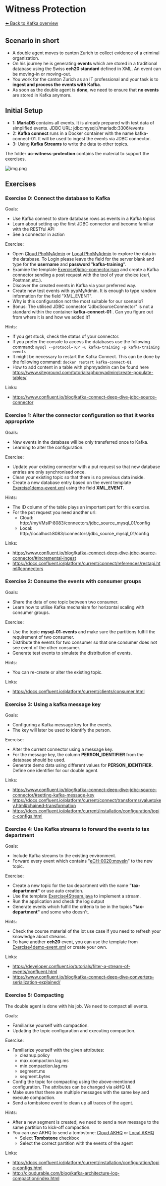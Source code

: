 # Witness Protection

[⬅️ Back to Kafka overview](README.md)

## Scenario in short

* A double agent moves to canton Zurich to collect evidence of a criminal organization.
* On his journey he is generating **events** which are stored in a traditional database using the Swiss **ech20 standard** defined in XML. An event can be moving-in or moving-out.
* You work for the canton Zurich as an IT professional and your task is to **ingest and process the events with Kafka**.
* As soon as the double agent is **done**, we need to ensure that **no events** are stored in Kafka anymore.

## Initial Setup

* 1: **MariaDB** contains all events. It is already prepared with test data of simplified events. JDBC URL: jdbc:mysql://mariadb:3306/events
* 2: **Kafka connect** runs in a Docker container with the name kafka-connect-01. It will be used to ingest the events via JDBC connector.
* 3: Using **Kafka Streams** to write the data to other topics.

The folder **uc-witness-protection** contains the material to support the exercises.

![img.png](img/uc-wp-1.JPG)

## Exercises

### Exercise 0: Connect the database to Kafka

Goals:

* Use Kafka connect to store database rows as events in a Kafka topics
* Learn about setting up the first JDBC connector and become familiar with the RESTful API
* See a connector in action

Exercise:

* Open [Cloud PhpMyAdmin](http://myVMsIP:8085) or [Local PhpMyAdmin](http://localhost:8085/) to explore the data in the database. To Login please leave the field for the server blank and type for the **username** and **password** "**kafka-training**".
* Examine the template [Exercise0jdbc-connector.json](/uc-witness-protection/connectors/Exercise0jdbc-connector.json) and create a Kafka connector sending a post request with the tool of your choice (curl, Postman,etc.).
* Discover the created events in Kafka via your preferred way.
* Create new test events with pypMyAdmin. It is enough to type random information for the field "XML_EVENT".
* Why is this configuration not the most suitable for our scenario?
* Bonus: The utilised JDBC connector "JdbcSourceConnector" is not a standard within the container **kafka-connect-01** . Can you figure out from where it is and how we added it?

Hints:

* If you get stuck, check the status of your connector. 
* If you prefer the console to access the databases use the following command: `mysql --protocol=TCP -u kafka-training -p kafka-training events`
* It might be necessary to restart the Kafka Connect. This can be done by the following command: `docker restart kafka-connect-01`
* How to add content in a table with phpmyadmin can be found here https://www.siteground.com/tutorials/phpmyadmin/create-populate-tables/

Links:

* https://www.confluent.io/blog/kafka-connect-deep-dive-jdbc-source-connector

### Exercise 1: Alter the connector configuration so that it works appropriate

Goals:

* New events in the database will be only transferred once to Kafka.
* Learning to alter the configuration.

Exercise:

* Update your existing connector with a put request so that new database entries are only synchronised once.
* Clean your existing topic so that there is no previous data inside.
* Create a new database entry based on the event template [Exercise1demo-event.xml](/uc-witness-protection/connectors/Exercise1demo-event.xml) using the field **XML_EVENT**.

Hints:

* The ID column of the table plays an important part for this exercise.
* For the put request you need another url:
  * Cloud: http://myVMsIP:8083/connectors/jdbc_source_mysql_01/config 
  * Local: http://localhost:8083/connectors/jdbc_source_mysql_01/config

Links:

* https://www.confluent.io/blog/kafka-connect-deep-dive-jdbc-source-connector/#incremental-ingest
* https://docs.confluent.io/platform/current/connect/references/restapi.html#connectors

### Exercise 2: Consume the events with consumer groups

Goals:

* Share the data of one topic between two consumer.
* Learn how to utilise Kafka mechanism for horizontal scaling with consumer groups.

Exercise:

* Use the topic **mysql-01-events** and make sure the partitions fulfill the requirement of two consumer.
* Distribute the events for two consumer so that one consumer does not see event of the other consumer.
* Generate test events to simulate the distribution of events.

Hints:

* You can re-create or alter the existing topic.

Links:

* https://docs.confluent.io/platform/current/clients/consumer.html

### Exercise 3: Using a kafka message key

Goals:

* Configuring a Kafka message key for the events.
* The key will later be used to identify the person.

Exercise:

* Alter the current connector using a message key.
* For the message key, the column **PERSON_IDENTIFIER** from the database should be used.
* Generate demo data using different values for **PERSON_IDENTIFIER**. Define one identifier for our double agent.

Links:

* https://www.confluent.io/blog/kafka-connect-deep-dive-jdbc-source-connector/#setting-kafka-message-key
* https://docs.confluent.io/platform/current/connect/transforms/valuetokey.html#chained-transformation
* https://docs.confluent.io/platform/current/installation/configuration/topic-configs.html

### Exercise 4: Use Kafka streams to forward the events to tax department

Goals:

* Include Kafka streams to the existing environment.
* Forward every event which contains "<eCH-0020:moveIn>" to the new topic.

Exercise:

* Create a new topic for the tax department with the name **"tax-department"** or use auto creation.
* Use the template [Exercise4Stream.java](uc-witness-protection/kafka-stream/src/main/java/com/zuehlke/training/kafka/witnessprotection/stream/Exercise4Stream.java) to implement a stream.
* Run the application and check the log output
* Generate events which fulfill the criteria to be in the topics **"tax-department"** and some who doesn't.

Hints:

* Check the course material of the iot use case if you need to refresh your knowledge about streams.
* To have another **ech20** event, you can use the template from [Exercise4demo-event.xml](/uc-witness-protection/connectors/Exercise4demo-event.xml) or create your own.

Links:
* https://developer.confluent.io/tutorials/filter-a-stream-of-events/confluent.html
* https://www.confluent.io/blog/kafka-connect-deep-dive-converters-serialization-explained/

### Exercise 5: Compacting

The double agent is done with his job. We need to compact all events.

Goals:

* Familiarise yourself with compaction.
* Updating the topic configuration and executing compaction.

Exercise:

* Familiarize yourself with the given attributes:
  * cleanup.policy
  * max.compaction.lag.ms
  * min.compaction.lag.ms
  * segment.ms
  * segment.bytes
* Config the topic for compacting using the above-mentioned configuration. The attributes can be changed via akHQ UI.
* Make sure that there are multiple messages with the same key and execute compaction.
* Send a tombstone event to clean up all traces of the agent.

Hints:

* After a new segment is created, we need to send a new message to the same partition to kick-off compaction.
* You can use AKHQ to send a tombstone: [Cloud AKHQ](http://myVMsIP:8080/ui/docker-kafka-server/topic/mysql-01-events/produce) or [Local AKHQ](http://localhost:8080/ui/docker-kafka-server/topic/mysql-01-events/produce)
  * Select **Tombstone** checkbox
  * Select the correct partition with the events of the agent

Links:

* https://docs.confluent.io/platform/current/installation/configuration/topic-configs.html
* http://cloudurable.com/blog/kafka-architecture-log-compaction/index.html